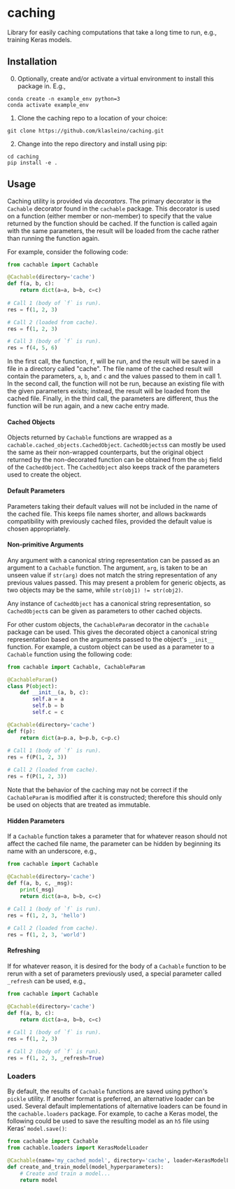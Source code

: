 # caching
Library for easily caching computations that take a long time to run, e.g., training Keras models.

## Installation
0. Optionally, create and/or activate a virtual environment to install this package in. E.g., 
```
conda create -n example_env python=3
conda activate example_env
```

1. Clone the caching repo to a location of your choice:
```
git clone https://github.com/klasleino/caching.git
```

2. Change into the repo directory and install using pip:
```
cd caching
pip install -e .
```

## Usage

Caching utility is provided via *decorators*.
The primary decorator is the `Cachable` decorator found in the `cachable` package.
This decorator is used on a function (either member or non-member) to specify that the value returned by the function should be cached.
If the function is called again with the same parameters, the result will be loaded from the cache rather than running the function again.

For example, consider the following code:
```python
from cachable import Cachable

@Cachable(directory='cache')
def f(a, b, c):
    return dict(a=a, b=b, c=c)
    
# Call 1 (body of `f` is run).
res = f(1, 2, 3)

# Call 2 (loaded from cache).
res = f(1, 2, 3)

# Call 3 (body of `f` is run).
res = f(4, 5, 6)
```
In the first call, the function, `f`, will be run, and the result will be saved in a file in a directory called "cache". 
The file name of the cached result will contain the parameters, `a`, `b`, and `c` and the values passed to them in call 1.
In the second call, the function will not be run, because an existing file with the given parameters exists; instead, the result will be loaded from the cached file.
Finally, in the third call, the parameters are different, thus the function will be run again, and a new cache entry made.

#### Cached Objects
Objects returned by `Cachable` functions are wrapped as a `cachable.cached_objects.CachedObject`.
`CachedObjects`s can mostly be used the same as their non-wrapped counterparts, but the original object returned by the non-decorated function can be obtained from the `obj` field of the `CachedObject`. 
The `CachedObject` also keeps track of the parameters used to create the object.

#### Default Parameters
Parameters taking their default values will not be included in the name of the cached file.
This keeps file names shorter, and allows backwards compatibility with previously cached files, provided the default value is chosen appropriately.

#### Non-primitive Arguments
Any argument with a canonical string representation can be passed as an argument to a `Cachable` function.
The argument, `arg`, is taken to be an unseen value if `str(arg)` does not match the string representation of any previous values passed.
This may present a problem for generic objects, as two objects may be the same, while `str(obj1) != str(obj2)`.

Any instance of `CachedObject` has a canonical string representation, so `CachedObject`s can be given as parameters to other cached objects.

For other custom objects, the `CachableParam` decorator in the `cachable` package can be used.
This gives the decorated object a canonical string representation based on the arguments passed to the object's `__init__` function.
For example, a custom object can be used as a parameter to a `Cachable` function using the following code:
```python
from cachable import Cachable, CachableParam

@CachableParam()
class P(object):
    def __init__(a, b, c):
        self.a = a
        self.b = b
        self.c = c

@Cachable(directory='cache')
def f(p):
    return dict(a=p.a, b=p.b, c=p.c)
    
# Call 1 (body of `f` is run).
res = f(P(1, 2, 3))

# Call 2 (loaded from cache).
res = f(P(1, 2, 3))
```
Note that the behavior of the caching may not be correct if the `CachableParam` is modified after it is constructed; therefore this should only be used on objects that are treated as immutable.

#### Hidden Parameters
If a `Cachable` function takes a parameter that for whatever reason should not affect the cached file name, the parameter can be hidden by beginning its name with an underscore, e.g.,
```python
from cachable import Cachable

@Cachable(directory='cache')
def f(a, b, c, _msg):
    print(_msg)
    return dict(a=a, b=b, c=c)
    
# Call 1 (body of `f` is run).
res = f(1, 2, 3, 'hello')

# Call 2 (loaded from cache).
res = f(1, 2, 3, 'world')
```

#### Refreshing
If for whatever reason, it is desired for the body of a `Cachable` function to be rerun with a set of parameters previously used, a special parameter called `_refresh` can be used, e.g.,
```python
from cachable import Cachable

@Cachable(directory='cache')
def f(a, b, c):
    return dict(a=a, b=b, c=c)
    
# Call 1 (body of `f` is run).
res = f(1, 2, 3)

# Call 2 (body of `f` is run).
res = f(1, 2, 3, _refresh=True)
```

### Loaders

By default, the results of `Cachable` functions are saved using python's `pickle` utility.
If another format is preferred, an alternative loader can be used.
Several default implementations of alternative loaders can be found in the `cachable.loaders` package.
For example, to cache a Keras model, the following could be used to save the resulting model as an `h5` file using Keras' `model.save()`:
```python
from cachable import Cachable
from cachable.loaders import KerasModelLoader

@Cachable(name='my_cached_model', directory='cache', loader=KerasModelLoader())
def create_and_train_model(model_hyperparameters):
    # Create and train a model...
    return model
```
